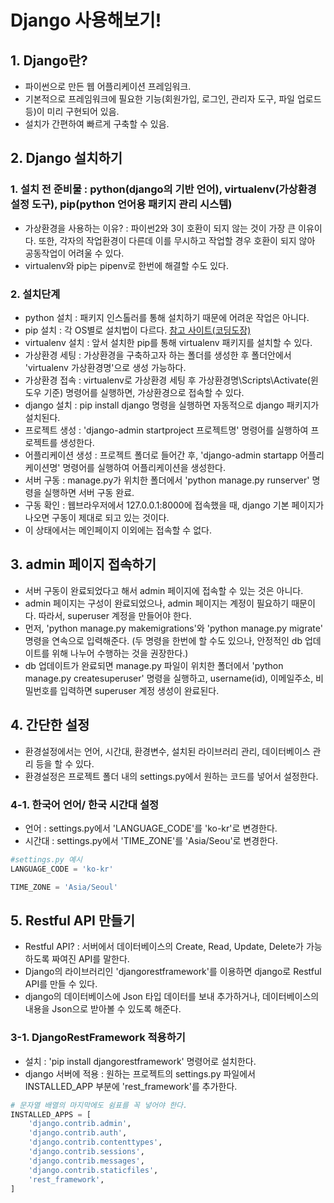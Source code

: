 # Django 사용해보기!

## 1. Django란?
 - 파이썬으로 만든 웹 어플리케이션 프레임워크.
 - 기본적으로 프레임워크에 필요한 기능(회원가입, 로그인, 관리자 도구, 파일 업로드 등)이 미리 구현되어 있음.
 - 설치가 간편하여 빠르게 구축할 수 있음.

## 2. Django 설치하기
 ### 1. 설치 전 준비물 : python(django의 기반 언어), virtualenv(가상환경 설정 도구), pip(python 언어용 패키지 관리 시스템)
 - 가상환경을 사용하는 이유? : 파이썬2와 3이 호환이 되지 않는 것이 가장 큰 이유이다. 또한, 각자의 작업환경이 다른데 이를 무시하고 작업할 경우 호환이 되지 않아 공동작업이 어려울 수 있다.
 - virtualenv와 pip는 pipenv로 한번에 해결할 수도 있다.
 
 ### 2. 설치단계
 - python 설치 : 패키지 인스톨러를 통해 설치하기 때문에 어려운 작업은 아니다.
 - pip 설치 : 각 OS별로 설치법이 다르다. [참고 사이트(코딩도장)](http://codingdojang.com/scode/371)
 - virtualenv 설치 : 앞서 설치한 pip를 통해 virtualenv 패키지를 설치할 수 있다.
 - 가상환경 세팅 : 가상환경을 구축하고자 하는 폴더를 생성한 후 폴더안에서 'virtualenv 가상환경명'으로 생성 가능하다.
 - 가상환경 접속 : virtualenv로 가상환경 세팅 후 가상환경명\Scripts\Activate(윈도우 기준) 명령어를 실행하면, 가상환경으로 접속할 수 있다.
 - django 설치 : pip install django 명령을 실행하면 자동적으로 django 패키지가 설치된다.
 - 프로젝트 생성 : 'django-admin startproject 프로젝트명' 명령어를 실행하여 프로젝트를 생성한다.
 - 어플리케이션 생성 : 프로젝트 폴더로 들어간 후, 'django-admin startapp 어플리케이션명' 명령어를 실행하여 어플리케이션을 생성한다.
 - 서버 구동 : manage.py가 위치한 폴더에서 'python manage.py runserver' 명령을 실행하면 서버 구동 완료.
 - 구동 확인 : 웹브라우저에서 127.0.0.1:8000에 접속했을 때, django 기본 페이지가 나오면 구동이 제대로 되고 있는 것이다.
 - 이 상태에서는 메인페이지 이외에는 접속할 수 없다.


## 3. admin 페이지 접속하기
 - 서버 구동이 완료되었다고 해서 admin 페이지에 접속할 수 있는 것은 아니다.
 - admin 페이지는 구성이 완료되었으나, admin 페이지는 계정이 필요하기 때문이다. 따라서, superuser 계정을 만들어야 한다.
 - 먼저, 'python manage.py makemigrations'와 'python manage.py migrate' 명령을 연속으로 입력해준다. (두 명령을 한번에 할 수도
 있으나, 안정적인 db 업데이트를 위해 나누어 수행하는 것을 권장한다.)
 - db 업데이트가 완료되면 manage.py 파일이 위치한 폴더에서 'python manage.py createsuperuser' 명령을 실행하고, username(id), 이메일주소, 비밀번호를 입력하면 superuser 계정 생성이 완료된다.

## 4. 간단한 설정
 - 환경설정에서는 언어, 시간대, 환경변수, 설치된 라이브러리 관리, 데이터베이스 관리 등을 할 수 있다.
 - 환경설정은 프로젝트 폴더 내의 settings.py에서 원하는 코드를 넣어서 설정한다.
### 4-1. 한국어 언어/ 한국 시간대 설정
 - 언어 : settings.py에서 'LANGUAGE_CODE'를 'ko-kr'로 변경한다.
 - 시간대 : settings.py에서 'TIME_ZONE'를 'Asia/Seou'로 변경한다.
```python
#settings.py 예시
LANGUAGE_CODE = 'ko-kr'

TIME_ZONE = 'Asia/Seoul'
```  


## 5. Restful API 만들기
 - Restful API? : 서버에서 데이터베이스의 Create, Read, Update, Delete가 가능하도록 짜여진 API를 말한다.
 - Django의 라이브러리인 'djangorestframework'를 이용하면 django로 Restful API를 만들 수 있다.
 - django의 데이터베이스에 Json 타입 데이터를 보내 추가하거나, 데이터베이스의 내용을 Json으로 받아볼 수 있도록 해준다.

### 3-1. DjangoRestFramework 적용하기
 - 설치 : 'pip install djangorestframework' 명령어로 설치한다.
 - django 서버에 적용 : 원하는 프로젝트의 settings.py 파일에서 INSTALLED_APP 부분에 'rest_framework'를 추가한다.
```python
# 문자열 배열의 마지막에도 쉼표를 꼭 넣어야 한다.
INSTALLED_APPS = [
    'django.contrib.admin',
    'django.contrib.auth',
    'django.contrib.contenttypes',
    'django.contrib.sessions',
    'django.contrib.messages',
    'django.contrib.staticfiles',
    'rest_framework',
]
```